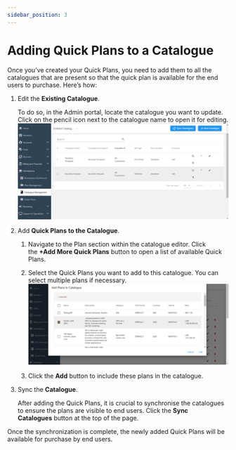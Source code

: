 ```yaml
---
sidebar_position: 3
---
```

# Adding Quick Plans to a Catalogue

Once you’ve created your Quick Plans, you need to add them to all the catalogues that are present so that the quick plan is available for the end users to purchase. Here’s how:

1. Edit the **Existing Catalogue**.
   
   To do so, in the Admin portal, locate the catalogue you want to update. Click on the pencil icon next to the catalogue name to open it for editing.
      ![Managing Quick Plans](img/QuickPlans13.png)

2. Add **Quick Plans to the Catalogue**.
    1. Navigate to the Plan section within the catalogue editor. Click the **+Add More Quick Plans** button to open a list of available Quick Plans.
    2. Select the Quick Plans you want to add to this catalogue. You can select multiple plans if necessary.
      ![Managing Quick Plans](img/QuickPlans14.png)

	1. Click the **Add** button to include these plans in the catalogue.
1. Sync the **Catalogue**.
   
   After adding the Quick Plans, it is crucial to synchronise the catalogues to ensure the plans are visible to end users. Click the **Sync Catalogues** button at the top of the page.

Once the synchronization is complete, the newly added Quick Plans will be available for purchase by end users.
